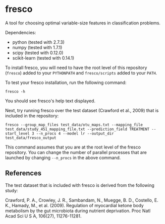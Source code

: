 fresco
======

A tool for choosing optimal variable-size features in classification problems.

Dependencies:

- python (tested with 2.7.3)
- numpy (tested with 1.7.1)
- scipy (tested with 0.12.0)
- scikit-learn (tested with 0.14.1)

To install fresco, you will need to have the root level of this repository
(```fresco```) added to your ```PYTHONPATH``` and ```fresco/scripts``` added to
your ```PATH```.

To test your fresco installation, run the following command:

    fresco -h

You should see fresco's help text displayed.

Next, try running fresco over the test dataset (Crawford et al., 2009) that is
included in the repository:

    fresco --group_map_files test_data/otu_maps.txt --mapping_file test_data/study_451_mapping_file.txt --prediction_field TREATMENT --start_level 3 --n_procs 4 --model lr --output_dir test_data/fresco_output

This command assumes that you are at the root level of the fresco repository.
You can change the number of parallel processes that are launched by changing
```--n_procs``` in the above command.

References
----------

The test dataset that is included with fresco is derived from the following
study:

Crawford, P. A., Crowley, J. R., Sambandam, N., Muegge, B. D., Costello, E. K.,
Hamady, M., et al. (2009). Regulation of myocardial ketone body metabolism by
the gut microbiota during nutrient deprivation. Proc Natl Acad Sci U S A,
106(27), 11276-11281.
